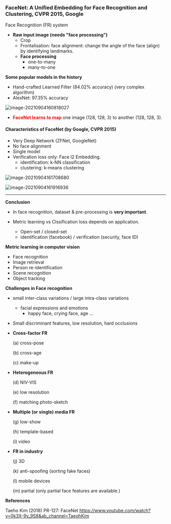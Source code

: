 ### **FaceNet: A Unified Embedding for Face Recognition and Clustering, CVPR 2015, Google**

Face Recognition (FR) system

- **Raw input image (needs "face processing")**
  - Crop
  - Frontalisation: face alignment: change the angle of the face (align) by identifying landmarks.
  - **Face processing**
    - one-to-many
    - many-to-one



**Some popular models in the history**

- Hand-crafted Learned Filter (84.02% accuracy) (very complex algorithm)
- AlexNet: 97.35% accuracy 

![image-20210904160818027](C:\Users\youre\AppData\Roaming\Typora\typora-user-images\image-20210904160818027.png)

- <span style='color: red;'>**FaceNet learns to map**</span> one image (128, 128, 3) to another (128, 128, 3).



#### **Characteristics of FaceNet (by Google, CVPR 2015)**

- Very Deep Network (ZFNet, GoogleNet)
- No face alignment 
- Single model
- Verification loss only: Face l2 Embedding.
  - identification: k-NN classification
  - clustering: k-means clustering

![image-20210904161708680](C:\Users\youre\AppData\Roaming\Typora\typora-user-images\image-20210904161708680.png)

![image-20210904161916936](C:\Users\youre\AppData\Roaming\Typora\typora-user-images\image-20210904161916936.png)



****

**Conclusion**

- In face recognition, dataset & pre-processing is **very important**.

- Metric learning vs Clssification loss depends on application.

  - Open-set / closed-set
  - identification (facebook) / verification (security, face ID)

  

**Metric learning in computer vision** 

- Face recognition
- Image retrieval
- Person re-identification
- Scene recognition
- Object tracking



**Challenges in Face recognition** 

- small inter-class variations / large intra-class variations 

  - facial expressions and emotions
    - happy face, crying face, age ...

- Small discriminant features, low resolution, hard occlusions

- **Cross-factor FR**

  (a) cross-pose

  (b) cross-age

  (c) make-up

- **Heterogeneous FR** 

  (d) NIV-VIS 

  (e) low resolution 

  (f) matching photo-sketch

- **Multiple (or single) media FR**

  (g) low-show

  (h) template-based

  (i) video

- **FR in industry**

  (j) 3D

  (k) anti-spoofing (sorting fake faces)

  (l) mobile devices 

  (m) partial (only partial face features are available.)



**References**

Taeho Kim (2018) PR-127: FaceNet https://www.youtube.com/watch?v=0k3X-9y_9S8&ab_channel=TaeohKim

